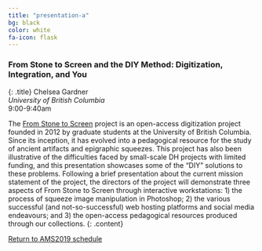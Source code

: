 ```yaml
---
title: "presentation-a"
bg: black
color: white
fa-icon: flask
---
```


### From Stone to Screen and the DIY Method: Digitization, Integration, and You
{: .title}
Chelsea Gardner  
*University of British Columbia*  
9:00-9:40am

The [From Stone to Screen](http://fromstonetoscreen.com/) project is an open-access digitization project founded in 2012 by graduate students at the University of British Columbia. Since its inception, it has evolved into a pedagogical resource for the study of ancient artifacts and epigraphic squeezes. This project has also been illustrative of the difficulties faced by small-scale DH projects with limited funding, and this presentation showcases some of the “DIY” solutions to these problems. Following a brief presentation about the current mission statement of the project, the directors of the project will demonstrate three aspects of From Stone to Screen through interactive workstations: 1) the process of squeeze image manipulation in Photoshop; 2) the various successful (and not-so-successful) web hosting platforms and social media endeavours; and 3) the open-access pedagogical resources produced through our collections.
{: .content}

<a href="#schedule_">Return to AMS2019 schedule</a>
